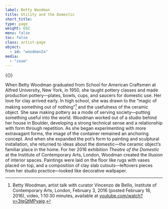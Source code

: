 ```yaml
---
label: Betty Woodman
title: Utility and the Domestic
short_title:
type: page
weight: 692
menu: false
toc: false
class: artist-page
object:
  - id: "woodman2a"
media:
  - "zoom"
---
```

{{<q-figure id="woodman2a">}} 

When Betty Woodman graduated from School for American Craftsmen at Alfred University, New York, in 1950, she taught pottery classes and made production pottery—plates, bowls, cups, and saucers for domestic use. Her love for clay arrived early. In high school, she was drawn to the “magic of making something out of nothing”[^1] and the usefulness of the ceramic object. She saw making pottery as a mode of serving society—putting something useful into the world. Woodman worked out of a studio behind her house in Boulder, developing a strong technical sense and a relationship with form through repetition. As she began experimenting with more extravagant forms, the image of the container remained an anchoring concept. And when she expanded the pot’s form to painting and sculptural installation, she returned to ideas about the domestic—the ceramic object’s familiar place in the home. For her 2016 exhibition *Theatre of the Domestic* at the Institute of Contemporary Arts, London, Woodman created the illusion of interior spaces. Paintings were laid on the floor like rugs with vases placed on top, and a composition of clay slab cutouts—leftovers pieces from her studio practice—looked like decorative wallpaper.

[^1]: Betty Woodman, artist talk with curator Vincenzo de Bellis, Institute of Contemporary Arts, London, February 3, 2016 (posted February 18, 2016), video, 1:10:30 minutes, available at [youtube.com/watch?v=3teQtMPyajg](https://www.youtube.com/watch?v=3teQtMPyajg).
